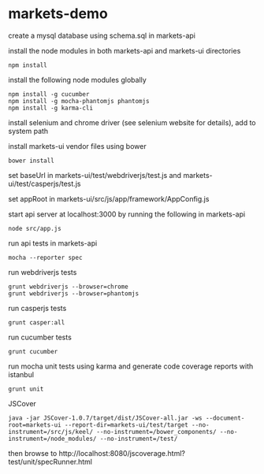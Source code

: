 markets-demo
============

create a mysql database using schema.sql in markets-api

install the node modules in both markets-api and markets-ui directories 

    npm install

install the following node modules globally

    npm install -g cucumber
    npm install -g mocha-phantomjs phantomjs
    npm install -g karma-cli

install selenium and chrome driver (see selenium website for details), add to system path

install markets-ui vendor files using bower

	bower install

set baseUrl in markets-ui/test/webdriverjs/test.js and markets-ui/test/casperjs/test.js

set appRoot in markets-ui/src/js/app/framework/AppConfig.js

start api server at localhost:3000 by running the following in markets-api

    node src/app.js

run api tests in markets-api

    mocha --reporter spec

run webdriverjs tests

    grunt webdriverjs --browser=chrome
    grunt webdriverjs --browser=phantomjs
    
run casperjs tests

    grunt casper:all
    
run cucumber tests

    grunt cucumber
    
run mocha unit tests using karma and generate code coverage reports with istanbul

    grunt unit
    
JSCover

    java -jar JSCover-1.0.7/target/dist/JSCover-all.jar -ws --document-root=markets-ui --report-dir=markets-ui/test/target --no-instrument=/src/js/keel/ --no-instrument=/bower_components/ --no-instrument=/node_modules/ --no-instrument=/test/
    
then browse to http://localhost:8080/jscoverage.html?test/unit/specRunner.html
